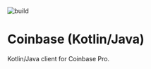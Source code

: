 ![build](https://github.com/westwinglabs/coinbase-kotlin/workflows/build/badge.svg)

# Coinbase (Kotlin/Java)

Kotlin/Java client for Coinbase Pro.
